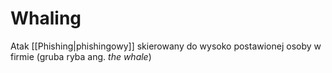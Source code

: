 # Whaling
Atak [[Phishing|phishingowy]] skierowany do wysoko postawionej osoby w firmie (gruba ryba ang. *the whale*)